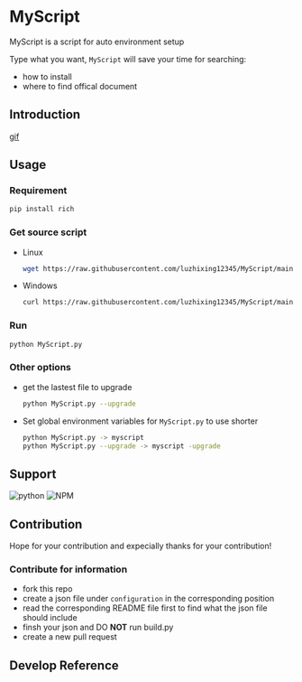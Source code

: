 # MyScript

MyScript is a script for auto environment setup

Type what you want, `MyScript` will save your time for searching:

- how to install
- where to find offical document

## Introduction

[gif](gif)

## Usage

### Requirement

```bash
pip install rich
```

### Get source script

- Linux

  ```bash
  wget https://raw.githubusercontent.com/luzhixing12345/MyScript/main/MyScript.py
  ```

- Windows

  ```bash
  curl https://raw.githubusercontent.com/luzhixing12345/MyScript/main/MyScript.py
  ```

### Run

```bash
python MyScript.py
```

### Other options

- get the lastest file to upgrade

  ```bash
  python MyScript.py --upgrade
  ```

- Set global environment variables for `MyScript.py` to use shorter

  ```bash
  python MyScript.py -> myscript
  python MyScript.py --upgrade -> myscript -upgrade
  ```

## Support

![python](https://img.shields.io/badge/python-FFD43B?style=for-the-badge&logo=python&logoColor=blue)
![NPM](https://img.shields.io/badge/npm-CB3837?style=for-the-badge&logo=npm&logoColor=white)

## Contribution

Hope for your contribution and expecially thanks for your contribution!

### Contribute for information

- fork this repo
- create a json file under `configuration` in the corresponding position
- read the corresponding README file first to find what the json file should include
- finsh your json and DO **NOT** run build.py
- create a new pull request

## Develop Reference

